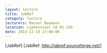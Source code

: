 ```yaml
---
layout: lecture
title: JabRef
category: lecture
lecturers: Manuel Baumann
location: Lipkenszaal LB 01.150
date: 2013-12-19 17:00:00
---
```


[JabRef]
[JabRef: http://jabref.sourceforge.net/]
